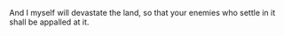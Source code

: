 And I myself will devastate the land, so that your enemies who settle in it shall be appalled at it.
